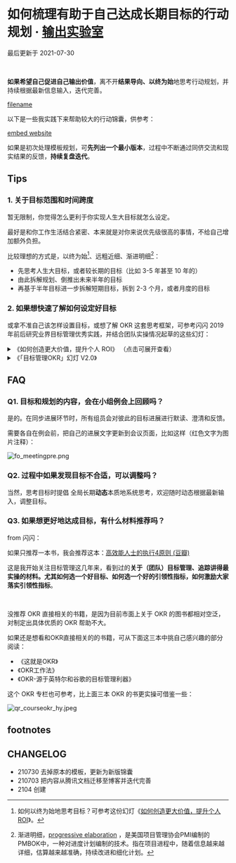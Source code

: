 # 如何梳理有助于自己达成长期目标的行动规划 ·  [输出实验室](f_output/)
最后更新于 2021-07-30

<br>

**如果希望自己促进自己输出价值**，离不开**结果导向、以终为始**地思考行动规划，并持续根据最新信息输入，迭代完善。

[filename](blank.md ':include')

以下是一些我实践下来帮助较大的行动锦囊，供参考：


[embed website](https://mzm628l8fj.feishu.cn/docs/doccnOLc3Yfuw1kZj0xPIDP94oc# ':include :type=iframe width=100% height=600px')




如果是初次处理模板规划，可**先列出一个最小版本**，过程中不断通过同侪交流和现实结果的反馈，**持续复盘迭代**。


## Tips

### 1. 关于目标范围和时间跨度

暂无限制，你觉得怎么更利于你实现人生大目标就怎么设定。

最好是和你工作生活结合紧密、本来就是对你来说优先级很高的事情，不给自己增加额外负担。

比较理想的方式是，以终为始[^1]、远粗近细、渐进明细[^2]：
- 先思考人生大目标，或者较长期的目标（比如 3-5 年甚至 10 年的）
- 由此拆解规划、倒推出未来半年的目标
- 再基于半年目标进一步拆解短期目标，拆到 2-3 个月，或者月度的目标

### 2. 如果想快速了解如何设定好目标

或拿不准自己该怎样设置目标，或想了解 OKR 这套思考框架，可参考闪闪 2019 年前后研究业界目标管理优秀实践，并结合团队实操情况起草的这些幻灯：



<details>
<summary> 《如何创造更大价值，提升个人 ROI》 （点击可展开查看） </summary>


[embed website](https://docs.qq.com/slide/DVVBzbVZ1UnFRZEhM ':include :type=iframe width=100% height=500px')

原文见 [如何创造更大价值，提升个人 ROI](https://docs.qq.com/slide/DVVBzbVZ1UnFRZEhM)


</details>



<details>
<summary> 《「目标管理OKR」幻灯 V2.0》  </summary>



[embed website](https://docs.qq.com/slide/DVXlMWnlFcUdnck96 ':include :type=iframe width=100% height=500px')


原文见[「目标管理OKR」幻灯 V2.0](https://docs.qq.com/slide/DVXlMWnlFcUdnck96)

</details>


## FAQ

### Q1. 目标和规划的内容，会在小组例会上回顾吗？

是的。在同步进展环节时，所有组员会对彼此的目标进展进行默读、澄清和反馈。

需要各自在例会前，把自己的进展文字更新到会议页面，比如这样（红色文字为图片注释）：

![fo_meetingpre.png](http://ishanshan.zoomquiet.top/share/fo_meetingpre.png)




### Q2. 过程中如果发现目标不合适，可以调整吗？

当然，思考目标时提倡 全局长期**动态**本质地系统思考，欢迎随时动态根据最新输入，调整目标。



### Q3. 如果想更好地达成目标，有什么材料推荐吗？

from 闪闪：

如果只推荐一本书，我会推荐这本：[高效能人士的执行4原则 (豆瓣)](https://book.douban.com/subject/20493300/)

这是我开始关注目标管理这几年来，看到过的**关于（团队）目标管理、追踪讲得最实操的材料。尤其如何选一个好目标、如何选一个好的引领性指标，如何激励大家落实引领性指标**。

<br>

没推荐 OKR 直接相关的书籍，是因为目前市面上关于 OKR 的图书都相对空泛，对制定出具体优质的 OKR 帮助不大。



如果还是想看和OKR直接相关的的书籍，可从下面这三本中挑自己感兴趣的部分阅读：

* 《这就是OKR》
* 《OKR工作法》
* 《OKR-源于英特尔和谷歌的目标管理利器》



这个 OKR 专栏也可参考，比上面三本 OKR 的书更实操可借鉴一些：


![qr_courseokr_hy.jpeg](http://ishanshan.zoomquiet.top/share/qr_courseokr_hy.jpeg ':size=200')     




## footnotes

[^1]: 如何以终为始地思考目标？可参考这份幻灯《[如何创造更大价值，提升个人 ROI](https://docs.qq.com/slide/DVVBzbVZ1UnFRZEhM)》。
[^2]: 渐进明细，[progressive elaboration](https://project-management.info/progressive-elaboration-in-project-management/) ，是美国项目管理协会PMI编制的PMBOK中，一种对进度计划编制的技术。指在项目进程中，随着信息越来越详细，估算越来越准确，持续改进和细化计划。


## CHANGELOG

- 210730 去掉原本的模板，更新为新版锦囊
- 210703 把内容从腾讯文档迁移至博客并迭代完善
- 2104 创建
